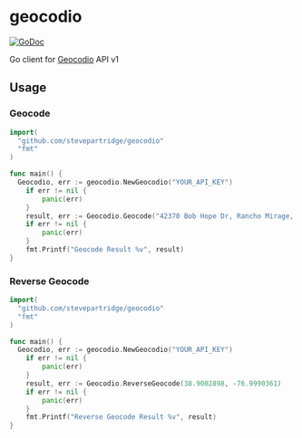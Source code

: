 # geocodio
[![GoDoc](https://godoc.org/github.com/stevepartridge/geocodio?status.svg)](https://godoc.org/github.com/stevepartridge/geocodio)

Go client for [Geocodio](http://geocod.io) API v1

Usage
-------
### Geocode
```go
import(
  "github.com/stevepartridge/geocodio"
  "fmt"
)

func main() {
  Geocodio, err := geocodio.NewGeocodio("YOUR_API_KEY")
	if err != nil {
		panic(err)
	}
	result, err := Geocodio.Geocode("42370 Bob Hope Dr, Rancho Mirage, CA")
	if err != nil {
		panic(err)
	}
	fmt.Printf("Geocode Result %v", result)
}
```

### Reverse Geocode
```go
import(
  "github.com/stevepartridge/geocodio"
  "fmt"
)

func main() {
  Geocodio, err := geocodio.NewGeocodio("YOUR_API_KEY")
	if err != nil {
		panic(err)
	}
	result, err := Geocodio.ReverseGeocode(38.9002898, -76.9990361)
	if err != nil {
		panic(err)
	}
	fmt.Printf("Reverse Geocode Result %v", result)
}
```

